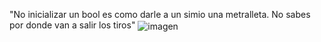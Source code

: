 "No inicializar un bool es como darle a un simio una metralleta. No sabes por donde van a salir los tiros"
<img align="center" style="text-align: center;" alt="imagen" src="https://files.mastodon.social/media_attachments/files/111/512/962/657/749/401/original/667a877295dfdf6e.jpg">
